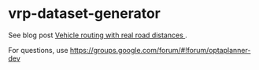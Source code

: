 vrp-dataset-generator
=====================

See blog post [Vehicle routing with real road distances ](http://www.optaplanner.org/blog/2014/09/02/VehicleRoutingWithRealRoadDistances.html).

For questions, use https://groups.google.com/forum/#!forum/optaplanner-dev
